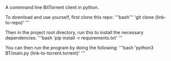 A commnand line BitTorrent client in python.

To download and use yourself, first clone this repo:
'''bash'''
'git clone (link-to-repo)'
'''

Then in the project root directory, run this to install the necessary dependencies:
'''bash
'pip install -r requirements.txt'
'''

You can then run the program by doing the following:
'''bash
'python3 BT/main.py (link-to-torrent.torrent)'
'''
